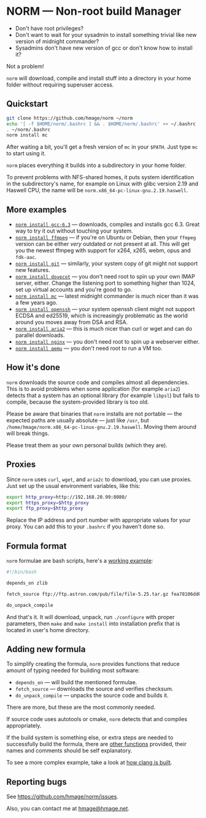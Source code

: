 NORM — Non-root build Manager
=============================

 * Don't have root privileges?
 * Don't want to wait for your sysadmin to install something trivial like new version of midnight commander?
 * Sysadmins don't have new version of gcc or don't know how to install it?

Not a problem!

`norm` will download, compile and install stuff into a directory in your home folder without requiring superuser access.

## Quickstart

```bash
git clone https://github.com/hmage/norm ~/norm
echo '[ -f $HOME/norm/.bashrc ] && . $HOME/norm/.bashrc' >> ~/.bashrc
. ~/norm/.bashrc
norm install mc
```

After waiting a bit, you'll get a fresh version of `mc` in your `$PATH`. Just type `mc` to start using it.

`norm` places everything it builds into a subdirectory in your home folder.

To prevent problems with NFS-shared homes, it puts system identification in the subdirectory's name, for example on Linux with glibc version 2.19 and Haswell CPU, the name will be `norm.x86_64-pc-linux-gnu.2.19.haswell`.

## More examples

 * [`norm install gcc-6.3`](https://github.com/hmage/norm/blog/master/packages/gcc-6.3) — downloads, compiles and installs gcc 6.3. Great way to try it out without touching your system.
 * [`norm install ffmpeg`](https://github.com/hmage/norm/blog/master/packages/ffmpeg) — if you're on Ubuntu or Debian, then your `ffmpeg` version can be either _very_ outdated or not present at all. This will get you the newest ffmpeg with support for x264, x265, webm, opus and `fdk-aac`.
 * [`norm install git`](https://github.com/hmage/norm/blog/master/packages/git) — similarly, your system copy of git might not support new features.
 * [`norm install dovecot`](https://github.com/hmage/norm/blog/master/packages/dovecot) — you don't need root to spin up your own IMAP server, either. Change the listening port to something higher than 1024, set up virtual accounts and you're good to go.
 * [`norm install mc`](https://github.com/hmage/norm/blog/master/packages/mc) — latest midnight commander is much nicer than it was a few years ago.
 * [`norm install openssh`](https://github.com/hmage/norm/blog/master/packages/openssh) — your system openssh client might not support ECDSA and ed25519, which is increasingly problematic as the world around you moves away from DSA and RSA.
 * [`norm install aria2`](https://github.com/hmage/norm/blog/master/packages/aria2) — this is much nicer than curl or wget and can do parallel downloads.
 * [`norm install nginx`](https://github.com/hmage/norm/blog/master/packages/nginx) — you don't need root to spin up a webserver either.
 * [`norm install qemu`](https://github.com/hmage/norm/blog/master/packages/qemu) — you don't need root to run a VM too.

## How it's done

`norm` downloads the source code and compiles almost all dependencies. This is to avoid problems when some application (for example `aria2`) detects that a system has an optional library (for example `libpsl`) but fails to compile, because the system-provided library is too old.

Please be aware that binaries that `norm` installs are not portable — the expected paths are usually absolute — just like `/usr`, but `/home/hmage/norm.x86_64-pc-linux-gnu.2.19.haswell`.  Moving them around will break things.

Please treat them as your own personal builds (which they are).

## Proxies

Since `norm` uses `curl`, `wget`, and `aria2c` to download, you can use proxies. Just set up the usual environment variables, like this:

```bash
export http_proxy=http://192.168.20.99:8080/
export https_proxy=$http_proxy
export ftp_proxy=$http_proxy
```

Replace the IP address and port number with appropriate values for your proxy. You can add this to your `.bashrc` if you haven't done so.

## Formula format

`norm` formulae are bash scripts, here's a [working example](https://github.com/hmage/norm/blog/master/packages/file):

```bash
#!/bin/bash

depends_on zlib

fetch_source ftp://ftp.astron.com/pub/file/file-5.25.tar.gz fea78106dd0b7a09a61714cdbe545135563e84bd

do_unpack_compile
```

And that's it. It will download, unpack, run `./configure` with proper parameters, then `make` and `make install` into installation prefix that is located in user's home directory.

## Adding new formula

To simplify creating the formula, `norm` provides functions that reduce amount of typing needed for building most software:
 * `depends_on` — will build the mentioned formulae.
 * `fetch_source` — downloads the source and verifies checksum.
 * `do_unpack_compile` — unpacks the source code and builds it.

There are more, but these are the most commonly needed.

If source code uses autotools or cmake, `norm` detects that and compiles appropriately.

If the build system is something else, or extra steps are needed to successfully build the formula, there are [other functions](https://github.com/hmage/norm/blog/master/norm_common.functions) provided, their names and comments should be self explanatory.

To see a more complex example, take a look at [how clang is built](https://github.com/hmage/norm/blog/master/packages/clang).

## Reporting bugs

See https://github.com/hmage/norm/issues.

Also, you can contact me at [hmage@hmage.net](mailto:hmage@hmage.net).
